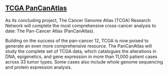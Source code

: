 ## [TCGA PanCanAtlas](https://www.cancer.gov/about-nci/organization/ccg/blog/2017/tcga-pancan-atlas)

As its concluding project, The Cancer Genome Atlas (TCGA) Research Network will complete the most comprehensive cross-cancer analysis to date: The Pan-Cancer Atlas (PanCanAtlas).

Building on the success of the pan-cancer 12, TCGA is now poised to generate an even more comprehensive resource. The PanCanAtlas will study the complete set of TCGA data, which catalogues the alterations in DNA, epigenetics, and gene expression in more than 11,000 patient cases across 33 tumor types. Some cases also include whole genome sequencing and protein expression analysis.
